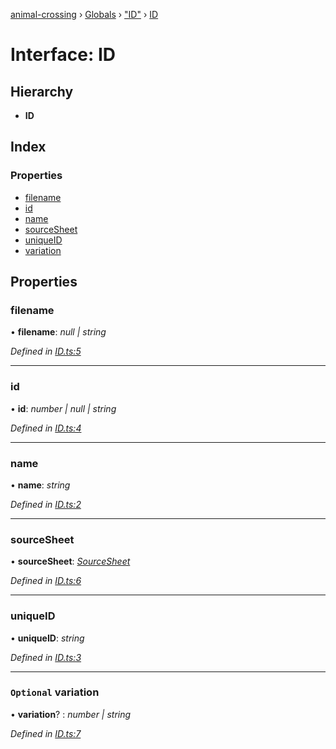 [animal-crossing](../README.md) › [Globals](../globals.md) › ["ID"](../modules/_id_.md) › [ID](_id_.id.md)

# Interface: ID

## Hierarchy

* **ID**

## Index

### Properties

* [filename](_id_.id.md#filename)
* [id](_id_.id.md#id)
* [name](_id_.id.md#name)
* [sourceSheet](_id_.id.md#sourcesheet)
* [uniqueID](_id_.id.md#uniqueid)
* [variation](_id_.id.md#optional-variation)

## Properties

###  filename

• **filename**: *null | string*

*Defined in [ID.ts:5](https://github.com/Norviah/animal-crossing/blob/2672d28/module/types/ID.ts#L5)*

___

###  id

• **id**: *number | null | string*

*Defined in [ID.ts:4](https://github.com/Norviah/animal-crossing/blob/2672d28/module/types/ID.ts#L4)*

___

###  name

• **name**: *string*

*Defined in [ID.ts:2](https://github.com/Norviah/animal-crossing/blob/2672d28/module/types/ID.ts#L2)*

___

###  sourceSheet

• **sourceSheet**: *[SourceSheet](../enums/_id_.sourcesheet.md)*

*Defined in [ID.ts:6](https://github.com/Norviah/animal-crossing/blob/2672d28/module/types/ID.ts#L6)*

___

###  uniqueID

• **uniqueID**: *string*

*Defined in [ID.ts:3](https://github.com/Norviah/animal-crossing/blob/2672d28/module/types/ID.ts#L3)*

___

### `Optional` variation

• **variation**? : *number | string*

*Defined in [ID.ts:7](https://github.com/Norviah/animal-crossing/blob/2672d28/module/types/ID.ts#L7)*
